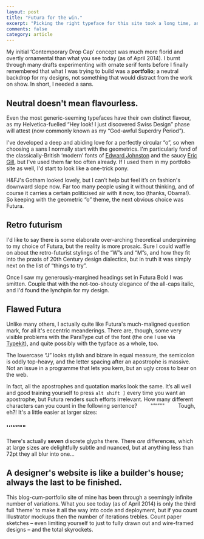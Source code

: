 ```yaml
---
layout: post
title: "Futura for the win."
excerpt: "Picking the right typeface for this site took a long time, and my final choice wasn’t one I was expecting. Ask 3-months-ago-me if I'd set a website entirely in Futura and I'd have laughed at you."
comments: false
category: article
---
```


My initial ‘Contemporary Drop Cap’ concept was much more florid and overtly ornamental than what you see today (as of April 2014). I burnt through many drafts experimenting with ornate serif fonts before I finally remembered that what I was trying to build was a **portfolio**; a neutral backdrop for my designs, not something that would distract from the work on show. In short, I needed a sans.

## Neutral doesn't mean flavourless.

Even the most generic-seeming typefaces have their own distinct flavour, as my Helvetica-fuelled “Hey look! I just discovered Swiss Design” phase will attest (now commonly known as my “God-awful Superdry Period”).

I've developed a deep and abiding love for a perfectly circular “o”, so when choosing a sans I normally start with the geometrics. I'm particularly fond of the classically-British ‘modern’ fonts of [Edward Johnston](http://en.wikipedia.org/wiki/Edward_Johnston) and the saucy [Eric Gill](http://en.wikipedia.org/wiki/Eric_Gill), but I've used them far too often already. If I used them in my portfolio site as well, I'd start to look like a one-trick pony.

H&FJ's Gotham looked lovely, but I can’t help but feel it’s on fashion's downward slope now. Far too many people using it without thinking, and of course it carries a certain politicised air with it now, too (thanks, Obama!). So keeping with the geometric “o” theme, the next obvious choice was Futura.

## Retro futurism

I'd like to say there is some elaborate over-arching theoretical underpinning to my choice of Futura, but the reality is more prosaic. Sure I could waffle on about the retro-futurist stylings of the “W”s and “M”s, and how they fit into the praxis of 20th Century design dialectics, but in truth it was simply next on the list of “things to try”.

Once I saw my generously-margined headings set in Futura Bold I was smitten. Couple that with the not-too-shouty elegance of the all-caps italic, and I'd found the lynchpin for my design.

## Flawed Futura

Unlike many others, I actually quite like Futura's much-maligned question mark, for all it's eccentric meanderings. There are, though, some very visible problems with the ParaType cut of the font (the one I use via [Typekit](https://typekit.com/fonts/futura-pt)), and quite possibly with the typface as a whole, too.

The lowercase “J” looks stylish and bizare in equal measure, the semicolon is oddly top-heavy, and the letter spacing after an apostrophe is massive. Not an issue in a programme that lets you kern, but an ugly cross to bear on the web.

In fact, all the apostrophes and quotation marks look the same. It’s all well and good training yourself to press `alt shift ]` every time you want an apostrophe, but Futura renders such efforts irrelevant. How many different characters can you count in the following sentence? &nbsp; &nbsp; &nbsp; &nbsp; '‘’“”"" &nbsp; &nbsp; &nbsp; &nbsp; Tough, eh?! It's a little easier at larger sizes:

### '‘’“”""

There's actually **seven** discrete glyphs there. There *are* differences, which at large sizes are delightfully subtle and nuanced, but at anything less than 72pt they all blur into one...



## A designer's website is like a builder's house; always the last to be finished.

This blog-cum-portfolio site of mine has been through a seemingly infinite number of variations. What you see today (as of April 2014) is only the third full ‘theme’ to make it all the way into code and deployment, but if you count Illustrator mockups then the number of iterations trebles. Count paper sketches – even limiting yourself to just to fully drawn out and wire-framed designs – and the total skyrockets.
